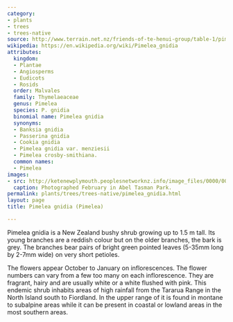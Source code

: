 ```yaml
---
category:
- plants
- trees
- trees-native
source: http://www.terrain.net.nz/friends-of-te-henui-group/table-1/pimelea-gnidia-pimelea.html
wikipedia: https://en.wikipedia.org/wiki/Pimelea_gnidia
attributes:
  kingdom:
  - Plantae
  - Angiosperms
  - Eudicots
  - Rosids
  order: Malvales
  family: Thymelaeaceae
  genus: Pimelea
  species: P. gnidia
  binomial name: Pimelea gnidia
  synonyms:
  - Banksia gnidia
  - Passerina gnidia
  - Cookia gnidia
  - Pimelea gnidia var. menziesii
  - Pimelea crosby-smithiana.
  common names:
  - Pimelea
images:
- src: http://ketenewplymouth.peoplesnetworknz.info/image_files/0000/0010/4428/Pimelea_gnidia___Tasman_Bay.jpg
  caption: Photographed February in Abel Tasman Park.
permalink: plants/trees/trees-native/pimelea_gnidia.html
layout: page
title: Pimelea gnidia (Pimelea)

---
```

Pimelea gnidia is a New Zealand bushy shrub growing up to 1.5 m tall. Its young branches are a reddish colour but on the older branches, the bark is grey. The branches bear pairs of bright green pointed leaves (5-35mm long by 2-7mm wide) on very short petioles. 

The flowers appear October to January on inflorescences. The flower numbers can vary from a few too many on each inflorescence. They are fragrant, hairy and are usually white or a white flushed with pink.
This endemic shrub inhabits areas of high rainfall from the Tararua Range in the North Island south to Fiordland. In the upper range of it is found in montane to subalpine areas while it can be present in coastal or lowland areas in the most southern areas.

